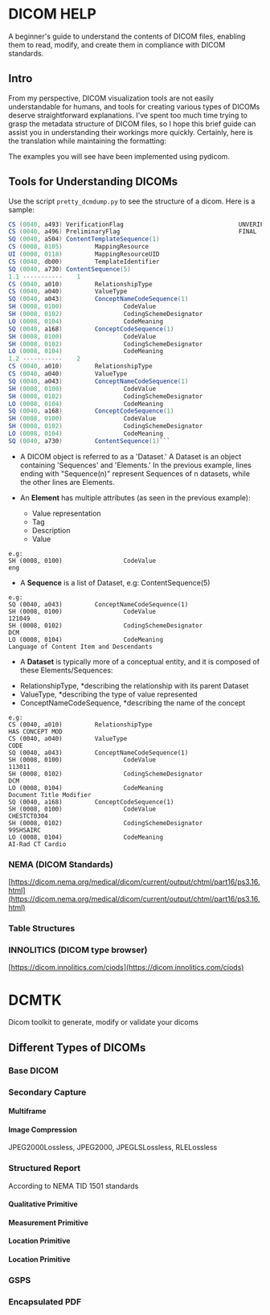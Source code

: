 # DICOM HELP
A beginner's guide to understand the contents of DICOM files, enabling them to read, modify, and create them in compliance with DICOM standards.

## Intro
From my perspective, DICOM visualization tools are not easily understandable for humans, and tools for creating various types of DICOMs deserve straightforward explanations. I've spent too much time trying to grasp the metadata structure of DICOM files, so I hope this brief guide can assist you in understanding their workings more quickly.
Certainly, here is the translation while maintaining the formatting:

The examples you will see have been implemented using pydicom.

## Tools for Understanding DICOMs
Use the script `pretty_dcmdump.py` to see the structure of a dicom. Here is a sample:
```CS (0040, a491) CompletionFlag                                  COMPLETE
CS (0040, a493) VerificationFlag                                UNVERIFIED
CS (0040, a496) PreliminaryFlag                                 FINAL
SQ (0040, a504) ContentTemplateSequence(1)
CS (0008, 0105)         MappingResource                                 DCMR
UI (0008, 0118)         MappingResourceUID                              1.2.840.10008.8.1.1
CS (0040, db00)         TemplateIdentifier                              1500
SQ (0040, a730) ContentSequence(5)
1.1 -----------    1
CS (0040, a010)         RelationshipType                                HAS CONCEPT MOD
CS (0040, a040)         ValueType                                       CODE
SQ (0040, a043)         ConceptNameCodeSequence(1)
SH (0008, 0100)                 CodeValue                                       113011
SH (0008, 0102)                 CodingSchemeDesignator                          DCM
LO (0008, 0104)                 CodeMeaning                                     Document Title Modifier
SQ (0040, a168)         ConceptCodeSequence(1)
SH (0008, 0100)                 CodeValue                                       CHESTCT0304
SH (0008, 0102)                 CodingSchemeDesignator                          99SHSAIRC
LO (0008, 0104)                 CodeMeaning                                     AI-Rad CT Cardio
1.2 -----------    2
CS (0040, a010)         RelationshipType                                HAS CONCEPT MOD
CS (0040, a040)         ValueType                                       CODE
SQ (0040, a043)         ConceptNameCodeSequence(1)
SH (0008, 0100)                 CodeValue                                       121049
SH (0008, 0102)                 CodingSchemeDesignator                          DCM
LO (0008, 0104)                 CodeMeaning                                     Language of Content Item and Descendants
SQ (0040, a168)         ConceptCodeSequence(1)
SH (0008, 0100)                 CodeValue                                       eng
SH (0008, 0102)                 CodingSchemeDesignator                          RFC5646
LO (0008, 0104)                 CodeMeaning                                     English
SQ (0040, a730)         ContentSequence(1)```
```
- A DICOM object is referred to as a 'Dataset.' A Dataset is an object containing 'Sequences' and 'Elements.' In the previous example, lines ending with "Sequence(n)" represent Sequences of n datasets, while the other lines are Elements.

- An **Element** has multiple attributes (as seen in the previous example):
  * Value representation
  * Tag
  * Description
  * Value
```
e.g: 
SH (0008, 0100)                 CodeValue                                       eng
```

- A **Sequence** is a list of Dataset, e.g: ContentSequence(5)
```
e.g:
SQ (0040, a043)         ConceptNameCodeSequence(1)
SH (0008, 0100)                 CodeValue                                       121049
SH (0008, 0102)                 CodingSchemeDesignator                          DCM
LO (0008, 0104)                 CodeMeaning                                     Language of Content Item and Descendants
```

 - A **Dataset** is typically more of a conceptual entity, and it is composed of these Elements/Sequences:
  * RelationshipType, *describing the relationship with its parent Dataset
  * ValueType, *describing the type of value represented
  * ConceptNameCodeSequence, *describing the name of the concept
```
e.g:
CS (0040, a010)         RelationshipType                                HAS CONCEPT MOD
CS (0040, a040)         ValueType                                       CODE
SQ (0040, a043)         ConceptNameCodeSequence(1)
SH (0008, 0100)                 CodeValue                                       113011
SH (0008, 0102)                 CodingSchemeDesignator                          DCM
LO (0008, 0104)                 CodeMeaning                                     Document Title Modifier
SQ (0040, a168)         ConceptCodeSequence(1)
SH (0008, 0100)                 CodeValue                                       CHESTCT0304
SH (0008, 0102)                 CodingSchemeDesignator                          99SHSAIRC
LO (0008, 0104)                 CodeMeaning                                     AI-Rad CT Cardio
```

### NEMA (DICOM Standards)
[https://dicom.nema.org/medical/dicom/current/output/chtml/part16/ps3.16.html](https://dicom.nema.org/medical/dicom/current/output/chtml/part16/ps3.16.html)
### Table Structures
### INNOLITICS (DICOM type browser)
[https://dicom.innolitics.com/ciods](https://dicom.innolitics.com/ciods)
# DCMTK
Dicom toolkit to generate, modify or validate your dicoms

## Different Types of DICOMs
### Base DICOM
### Secondary Capture
#### Multiframe
#### Image Compression
JPEG2000Lossless, JPEG2000, JPEGLSLossless, RLELossless
### Structured Report
According to NEMA TID 1501 standards
#### Qualitative Primitive
#### Measurement Primitive
#### Location Primitive
#### Location Primitive
### GSPS
### Encapsulated PDF



